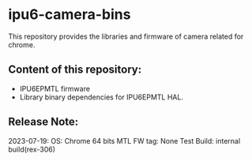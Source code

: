 # ipu6-camera-bins

This repository provides the libraries and firmware of camera related for chrome.

## Content of this repository:
* IPU6EPMTL firmware
* Library binary dependencies for IPU6EPMTL HAL.

## Release Note:
2023-07-19:
OS:           Chrome 64 bits
MTL FW tag:   None
Test Build:   internal build(rex-306)

